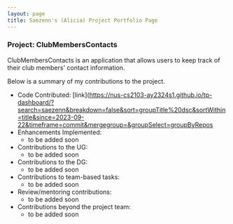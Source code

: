 ```yaml
---
layout: page
title: Saezenn's (Alicia) Project Portfolio Page
---
```


### Project: ClubMembersContacts

ClubMembersContacts is an application that allows users to keep track of their club members' contact information.

Below is a summary of my contributions to the project.

* Code Contributed: [link](https://nus-cs2103-ay2324s1.github.io/tp-dashboard/?search=saezenn&breakdown=false&sort=groupTitle%20dsc&sortWithin=title&since=2023-09-22&timeframe=commit&mergegroup=&groupSelect=groupByRepos
* Enhancements Implemented:
  * to be added soon
* Contributions to the UG:
  * to be added soon
* Contributions to the DG:
  * to be added soon
* Contributions to team-based tasks:
  * to be added soon
* Review/mentoring contributions:
  * to be added soon
* Contributions beyond the project team:
  * to be added soon

